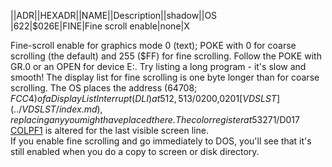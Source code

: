 ||ADR||HEXADR||NAME||Description||shadow||OS  
|622|$026E|FINE|Fine scroll enable|none|X  
  
Fine-scroll enable for graphics mode 0 (text); POKE with 0 for coarse scrolling (the default) and 255 ($FF) for fine scrolling. Follow the POKE with GR.0 or an OPEN for device E:. Try listing a long program - it's slow and smooth! The display list for fine scrolling is one byte longer than for coarse scrolling. The OS places the address (64708; $FCC4) of a Display List Interrupt (DLI) at 512,513/$0200,$0201 [VDSLST](../VDSLST/index.md), replacing any you might have placed there. The color register at 53271/$D017 [COLPF1](../COLPF1/index.md) is altered for the last visible screen line.  
If you enable fine scrolling and go immediately to DOS, you'll see that it's still enabled when you do a copy to screen or disk directory.  
